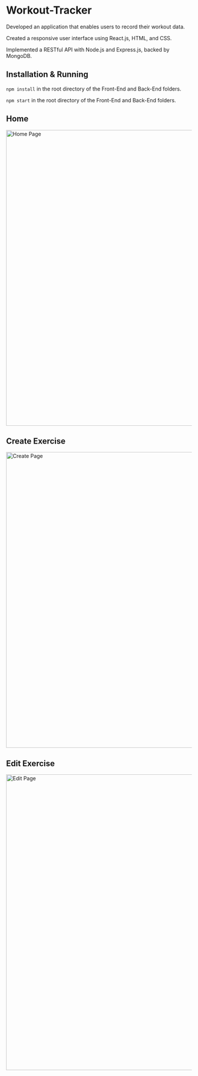 # Workout-Tracker
Developed an application that enables users to record their workout data.

Created a responsive user interface using React.js, HTML, and CSS.

Implemented a RESTful API with Node.js and Express.js, backed by MongoDB.

## Installation & Running
```npm install``` in the root directory of the Front-End and Back-End folders.

```npm start``` in the root directory of the Front-End and Back-End folders.

## Home
<img width="800" alt="Home Page" src="https://user-images.githubusercontent.com/84875686/215915119-5e822a5a-20b7-4c26-8636-12072bf092ae.png">

## Create Exercise
<img width="800" alt="Create Page" src="https://user-images.githubusercontent.com/84875686/215915132-2012b926-ec09-4b4a-996e-9c7458ac85f3.png">

## Edit Exercise
<img width="800" alt="Edit Page" src="https://user-images.githubusercontent.com/84875686/215915128-de68827c-0efe-4d98-89ba-828d0b8a07bf.png">
